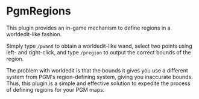 # PgmRegions

This plugin provides an in-game mechanism to define regions in a worldedit-like fashion. 

Simply type `/pwand` to obtain a worldedit-like wand, select two points using left- and right-click, and type `/pregion` to output the correct bounds of the region.

The problem with worldedit is that the bounds it gives you use a different system from PGM's region-defining system, giving you inaccurate bounds. Thus, this plugin is a simple and effective solution to expedite the process of defining regions for your PGM maps.
